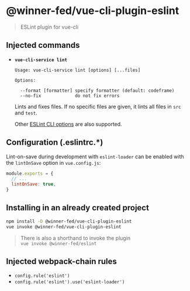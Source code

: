 # @winner-fed/vue-cli-plugin-eslint

> ESLint plugin for vue-cli

## Injected commands

- **`vue-cli-service lint`**

  ```
  Usage: vue-cli-service lint [options] [...files]

  Options:

    --format [formatter] specify formatter (default: codeframe)
    --no-fix             do not fix errors
  ```

  Lints and fixes files. If no specific files are given, it lints all files in `src` and `test`.

  Other [ESLint CLI options](https://eslint.org/docs/user-guide/command-line-interface#options) are also supported.

## Configuration (.eslintrc.*)

Lint-on-save during development with `eslint-loader` can be enabled with the `lintOnSave` option in `vue.config.js`:

``` js
module.exports = {
  // ...
  lintOnSave: true,
}
```

## Installing in an already created project

``` sh
npm install -D @winner-fed/vue-cli-plugin-eslint
vue invoke @winner-fed/vue-cli-plugin-eslint
```

> There is also a shorthand to invoke the plugin  
> `vue invoke @winner-fed/eslint`  

## Injected webpack-chain rules

- `config.rule('eslint')`
- `config.rule('eslint').use('eslint-loader')`
